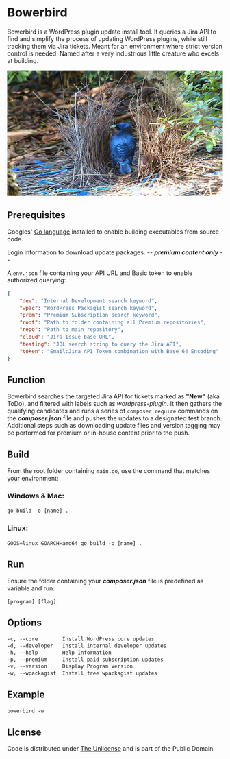 # Bowerbird

Bowerbird is a WordPress plugin update install tool. It queries a Jira API to find and simplify the process of updating WordPress plugins, while still tracking them via Jira tickets. Meant for an environment where strict version control is needed. Named after a very industrious little creature who excels at building.

![Bird](bowerbird.webp)

## Prerequisites

Googles' [Go language](https://go.dev) installed to enable building executables from source code.

Login information to download update packages. -- ***premium content only*** --

A `env.json` file containing your API URL and Basic token to enable authorized querying:

``` json
{
    "dev": "Internal Development search keyword",
    "wpac": "WordPress Packagist search keyword",
    "prem": "Premium Subscription search keyword",
    "root": "Path to folder containing all Premium repositories",
    "repo": "Path to main repository",
    "cloud": "Jira Issue base URL",
    "testing": "JQL search string to query the Jira API",
    "token": "Email:Jira API Token combination with Base 64 Encoding"
}
```

## Function

Bowerbird searches the targeted Jira API for tickets marked as **"New"** (aka ToDo), and filtered with labels such as *wordpress-plugin*. It then gathers the qualifying candidates and runs a series of `composer require` commands on the ***composer.json*** file and pushes the updates to a designated test branch. Additional steps such as downloading update files and version tagging may be performed for premium or in-house content prior to the push.


## Build

From the root folder containing `main.go`, use the command that matches your environment:

### Windows & Mac:

``` console
go build -o [name] .
```

### Linux:

``` console
GOOS=linux GOARCH=amd64 go build -o [name] .
```

## Run

Ensure the folder containing your ***composer.json*** file is predefined as variable and run:

``` console
[program] [flag]
```

## Options

``` console
-c, --core        Install WordPress core updates
-d, --developer   Install internal developer updates
-h, --help        Help Information
-p, --premium     Install paid subscription updates
-v, --version     Display Program Version
-w, --wpackagist  Install free wpackagist updates
```

## Example

``` console
bowerbird -w
```

## License

Code is distributed under [The Unlicense](https://github.com/farghul/bowerbird/blob/main/LICENSE.md) and is part of the Public Domain.
